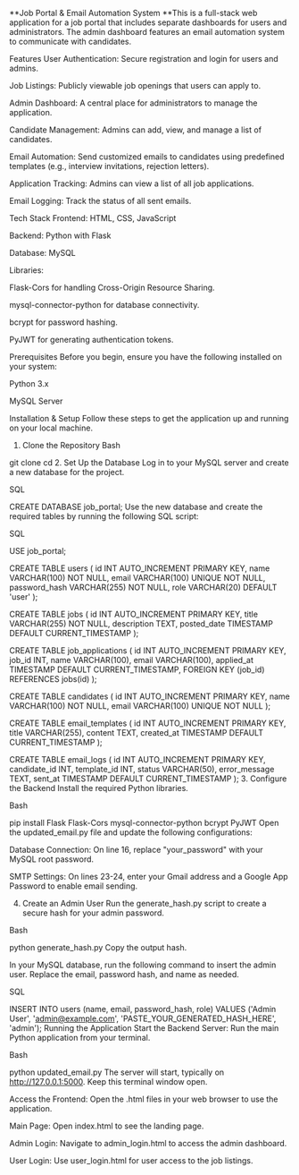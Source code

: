 **Job Portal & Email Automation System
**This is a full-stack web application for a job portal that includes separate dashboards for users and administrators. The admin dashboard features an email automation system to communicate with candidates.

Features
User Authentication: Secure registration and login for users and admins.

Job Listings: Publicly viewable job openings that users can apply to.

Admin Dashboard: A central place for administrators to manage the application.

Candidate Management: Admins can add, view, and manage a list of candidates.

Email Automation: Send customized emails to candidates using predefined templates (e.g., interview invitations, rejection letters).

Application Tracking: Admins can view a list of all job applications.

Email Logging: Track the status of all sent emails.

Tech Stack
Frontend: HTML, CSS, JavaScript

Backend: Python with Flask

Database: MySQL

Libraries:

Flask-Cors for handling Cross-Origin Resource Sharing.

mysql-connector-python for database connectivity.

bcrypt for password hashing.

PyJWT for generating authentication tokens.

Prerequisites
Before you begin, ensure you have the following installed on your system:

Python 3.x

MySQL Server

Installation & Setup
Follow these steps to get the application up and running on your local machine.

1. Clone the Repository
Bash

git clone <your-repository-url>
cd <repository-folder>
2. Set Up the Database
Log in to your MySQL server and create a new database for the project.

SQL

CREATE DATABASE job_portal;
Use the new database and create the required tables by running the following SQL script:

SQL

USE job_portal;

CREATE TABLE users (
    id INT AUTO_INCREMENT PRIMARY KEY,
    name VARCHAR(100) NOT NULL,
    email VARCHAR(100) UNIQUE NOT NULL,
    password_hash VARCHAR(255) NOT NULL,
    role VARCHAR(20) DEFAULT 'user'
);

CREATE TABLE jobs (
    id INT AUTO_INCREMENT PRIMARY KEY,
    title VARCHAR(255) NOT NULL,
    description TEXT,
    posted_date TIMESTAMP DEFAULT CURRENT_TIMESTAMP
);

CREATE TABLE job_applications (
    id INT AUTO_INCREMENT PRIMARY KEY,
    job_id INT,
    name VARCHAR(100),
    email VARCHAR(100),
    applied_at TIMESTAMP DEFAULT CURRENT_TIMESTAMP,
    FOREIGN KEY (job_id) REFERENCES jobs(id)
);

CREATE TABLE candidates (
    id INT AUTO_INCREMENT PRIMARY KEY,
    name VARCHAR(100) NOT NULL,
    email VARCHAR(100) UNIQUE NOT NULL
);

CREATE TABLE email_templates (
    id INT AUTO_INCREMENT PRIMARY KEY,
    title VARCHAR(255),
    content TEXT,
    created_at TIMESTAMP DEFAULT CURRENT_TIMESTAMP
);

CREATE TABLE email_logs (
    id INT AUTO_INCREMENT PRIMARY KEY,
    candidate_id INT,
    template_id INT,
    status VARCHAR(50),
    error_message TEXT,
    sent_at TIMESTAMP DEFAULT CURRENT_TIMESTAMP
);
3. Configure the Backend
Install the required Python libraries.

Bash

pip install Flask Flask-Cors mysql-connector-python bcrypt PyJWT
Open the updated_email.py file and update the following configurations:

Database Connection: On line 16, replace "your_password" with your MySQL root password.

SMTP Settings: On lines 23-24, enter your Gmail address and a Google App Password to enable email sending.

4. Create an Admin User
Run the generate_hash.py script to create a secure hash for your admin password.

Bash

python generate_hash.py
Copy the output hash.

In your MySQL database, run the following command to insert the admin user. Replace the email, password hash, and name as needed.

SQL

INSERT INTO users (name, email, password_hash, role)
VALUES ('Admin User', 'admin@example.com', 'PASTE_YOUR_GENERATED_HASH_HERE', 'admin');
Running the Application
Start the Backend Server:
Run the main Python application from your terminal.

Bash

python updated_email.py
The server will start, typically on http://127.0.0.1:5000. Keep this terminal window open.

Access the Frontend:
Open the .html files in your web browser to use the application.

Main Page: Open index.html to see the landing page.

Admin Login: Navigate to admin_login.html to access the admin dashboard.

User Login: Use user_login.html for user access to the job listings.
